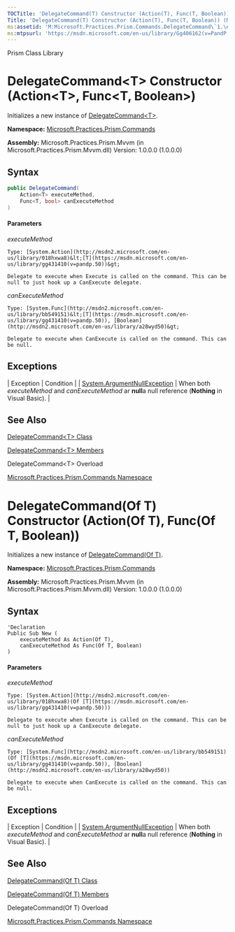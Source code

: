 ```yaml
---
TOCTitle: 'DelegateCommand(T) Constructor (Action(T), Func(T, Boolean))'
Title: 'DelegateCommand(T) Constructor (Action(T), Func(T, Boolean)) (Microsoft.Practices.Prism.Commands)'
ms:assetid: 'M:Microsoft.Practices.Prism.Commands.DelegateCommand\`1.\#ctor(System.Action{\`0},System.Func{\`0,System.Boolean})'
ms:mtpsurl: 'https://msdn.microsoft.com/en-us/library/Gg406162(v=PandP.50)'
---
```


Prism Class Library

# DelegateCommand&lt;T&gt; Constructor (Action&lt;T&gt;, Func&lt;T, Boolean&gt;)

Initializes a new instance of [DelegateCommand&lt;T&gt;](https://msdn.microsoft.com/en-us/library/gg431410(v=pandp.50)).

**Namespace:** [Microsoft.Practices.Prism.Commands](https://msdn.microsoft.com/en-us/library/microsoft.practices.prism.commands(v=pandp.50))

**Assembly:** Microsoft.Practices.Prism.Mvvm (in Microsoft.Practices.Prism.Mvvm.dll) Version: 1.0.0.0 (1.0.0.0)

## Syntax

```C#
public DelegateCommand(
	Action<T> executeMethod,
	Func<T, bool> canExecuteMethod
)
```

#### Parameters

*executeMethod*  

	Type: [System.Action](http://msdn2.microsoft.com/en-us/library/018hxwa8)&lt;[T](https://msdn.microsoft.com/en-us/library/gg431410(v=pandp.50))&gt;

	Delegate to execute when Execute is called on the command. This can be null to just hook up a CanExecute delegate.

*canExecuteMethod*

	Type: [System.Func](http://msdn2.microsoft.com/en-us/library/bb549151)&lt;[T](https://msdn.microsoft.com/en-us/library/gg431410(v=pandp.50)), [Boolean](http://msdn2.microsoft.com/en-us/library/a28wyd50)&gt;

	Delegate to execute when CanExecute is called on the command. This can be null.

## Exceptions

| Exception | Condition |
| [System.ArgumentNullException](http://msdn2.microsoft.com/en-us/library/27426hcy) | When both *executeMethod* and *canExecuteMethod* ar **null**a null reference (**Nothing** in Visual Basic). |

## See Also

[DelegateCommand&lt;T&gt; Class](https://msdn.microsoft.com/en-us/library/gg431410(v=pandp.50))

[DelegateCommand&lt;T&gt; Members](https://msdn.microsoft.com/en-us/library/gg430763(v=pandp.50))

DelegateCommand&lt;T&gt; Overload

[Microsoft.Practices.Prism.Commands Namespace](https://msdn.microsoft.com/en-us/library/microsoft.practices.prism.commands(v=pandp.50))

# DelegateCommand(Of T) Constructor (Action(Of T), Func(Of T, Boolean))

Initializes a new instance of [DelegateCommand(Of T)](https://msdn.microsoft.com/en-us/library/gg431410(v=pandp.50)).

**Namespace:** [Microsoft.Practices.Prism.Commands](https://msdn.microsoft.com/en-us/library/microsoft.practices.prism.commands(v=pandp.50))

**Assembly:** Microsoft.Practices.Prism.Mvvm (in Microsoft.Practices.Prism.Mvvm.dll) Version: 1.0.0.0 (1.0.0.0)

## Syntax

```VB
'Declaration
Public Sub New ( 
	executeMethod As Action(Of T),
	canExecuteMethod As Func(Of T, Boolean)
)
```

#### Parameters

*executeMethod*  

	Type: [System.Action](http://msdn2.microsoft.com/en-us/library/018hxwa8)(Of [T](https://msdn.microsoft.com/en-us/library/gg431410(v=pandp.50)))

	Delegate to execute when Execute is called on the command. This can be null to just hook up a CanExecute delegate.

*canExecuteMethod*

	Type: [System.Func](http://msdn2.microsoft.com/en-us/library/bb549151)(Of [T](https://msdn.microsoft.com/en-us/library/gg431410(v=pandp.50)), [Boolean](http://msdn2.microsoft.com/en-us/library/a28wyd50))

	Delegate to execute when CanExecute is called on the command. This can be null.

## Exceptions

| Exception | Condition |
| [System.ArgumentNullException](http://msdn2.microsoft.com/en-us/library/27426hcy) | When both *executeMethod* and *canExecuteMethod* ar **null**a null reference (**Nothing** in Visual Basic). |

## See Also

[DelegateCommand(Of T) Class](https://msdn.microsoft.com/en-us/library/gg431410(v=pandp.50))

[DelegateCommand(Of T) Members](https://msdn.microsoft.com/en-us/library/gg430763(v=pandp.50))

DelegateCommand(Of T) Overload

[Microsoft.Practices.Prism.Commands Namespace](https://msdn.microsoft.com/en-us/library/microsoft.practices.prism.commands(v=pandp.50))